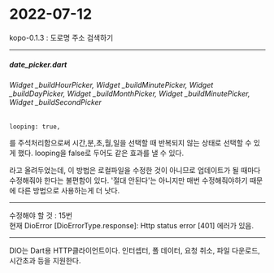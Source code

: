 2022-07-12
==========
kopo-0.1.3 : 도로명 주소 검색하기   

----------
##### date_picker.dart
###### Widget _buildHourPicker, Widget _buildMinutePicker, Widget _buildDayPicker, Widget _buildMonthPicker, Widget _buildMinutePicker, Widget _buildSecondPicker
```
looping: true,
```
를 주석처리함으로써 시간,분,초,월,일을 선택할 때 반복되지 않는 상태로 선택할 수 있게 했다. looping을 false로 두어도 같은 효과를 낼 수 있다.

라고 올려두었는데, 이 방법은 로컬파일을 수정한 것이 아니므로 업데이트가 될 때마다 수정해줘야 한다는 불편함이 있다.
'절대 안된다'는 아니지만 매번 수정해줘야하기 때문에 다른 방법으로 사용하는게 더 낫다.

----------
수정해야 할 것 : 15번   
현재 DioError [DioErrorType.response]: Http status error [401] 에러가 있음. 

----------
DIO는 Dart용 HTTP클라이언트이다. 인터셉터, 폴 데이터, 요청 취소, 파일 다운로드, 시간초과 등을 지원한다. 